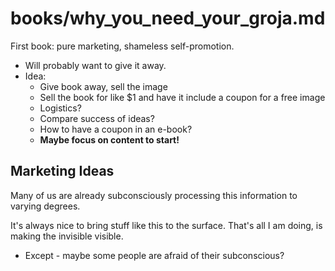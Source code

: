 
# books/why_you_need_your_groja.md

First book: pure marketing, shameless self-promotion.

- Will probably want to give it away.
- Idea:
  - Give book away, sell the image
  - Sell the book for like $1 and have it include a coupon for a free image
  - Logistics?
  - Compare success of ideas?
  - How to have a coupon in an e-book?
  - **Maybe focus on content to start!**

## Marketing Ideas

Many of us are already subconsciously processing this information to varying degrees.

It's always nice to bring stuff like this to the surface.
That's all I am doing, is making the invisible visible.

- Except - maybe some people are afraid of their subconscious?


